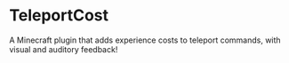 # TeleportCost
A Minecraft plugin that adds experience costs to teleport commands, with visual and auditory feedback!
